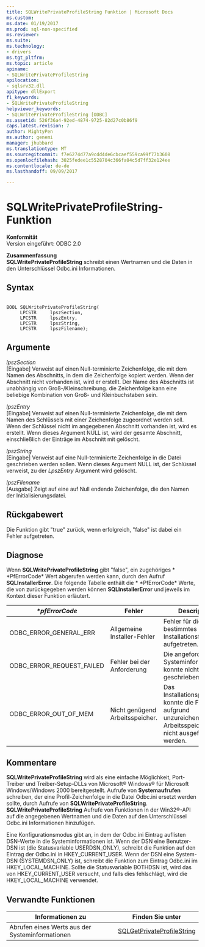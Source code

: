 ```yaml
---
title: SQLWritePrivateProfileString Funktion | Microsoft Docs
ms.custom: 
ms.date: 01/19/2017
ms.prod: sql-non-specified
ms.reviewer: 
ms.suite: 
ms.technology:
- drivers
ms.tgt_pltfrm: 
ms.topic: article
apiname:
- SQLWritePrivateProfileString
apilocation:
- sqlsrv32.dll
apitype: dllExport
f1_keywords:
- SQLWritePrivateProfileString
helpviewer_keywords:
- SQLWritePrivateProfileString [ODBC]
ms.assetid: 526f36a4-92ed-4874-9725-82d27c0b86f9
caps.latest.revision: 7
author: MightyPen
ms.author: genemi
manager: jhubbard
ms.translationtype: MT
ms.sourcegitcommit: f7e6274d77a9cdd4de6cbcaef559ca99f77b3608
ms.openlocfilehash: 3025fedee1c5528704c366fa04c5d7ff32e124ee
ms.contentlocale: de-de
ms.lasthandoff: 09/09/2017

---
```

# <a name="sqlwriteprivateprofilestring-function"></a>SQLWritePrivateProfileString-Funktion
**Konformität**  
 Version eingeführt: ODBC 2.0  
  
 **Zusammenfassung**  
 **SQLWritePrivateProfileString** schreibt einen Wertnamen und die Daten in den Unterschlüssel Odbc.ini Informationen.  
  
## <a name="syntax"></a>Syntax  
  
```  
  
BOOL SQLWritePrivateProfileString(  
     LPCSTR     lpszSection,  
     LPCSTR     lpszEntry,  
     LPCSTR     lpszString,  
     LPCSTR     lpszFilename);  
```  
  
## <a name="arguments"></a>Argumente  
 *lpszSection*  
 [Eingabe] Verweist auf einen Null-terminierte Zeichenfolge, die mit dem Namen des Abschnitts, in dem die Zeichenfolge kopiert werden. Wenn der Abschnitt nicht vorhanden ist, wird er erstellt. Der Name des Abschnitts ist unabhängig von Groß-/Kleinschreibung. die Zeichenfolge kann eine beliebige Kombination von Groß- und Kleinbuchstaben sein.  
  
 *lpszEntry*  
 [Eingabe] Verweist auf einen Null-terminierte Zeichenfolge, die mit dem Namen des Schlüssels mit einer Zeichenfolge zugeordnet werden soll. Wenn der Schlüssel nicht im angegebenen Abschnitt vorhanden ist, wird es erstellt. Wenn dieses Argument NULL ist, wird der gesamte Abschnitt, einschließlich der Einträge im Abschnitt mit gelöscht.  
  
 *lpszString*  
 [Eingabe] Verweist auf eine Null-terminierte Zeichenfolge in die Datei geschrieben werden sollen. Wenn dieses Argument NULL ist, der Schlüssel verweist, zu der *LpszEntry* Argument wird gelöscht.  
  
 *lpszFilename*  
 [Ausgabe] Zeigt auf eine auf Null endende Zeichenfolge, die den Namen der Initialisierungsdatei.  
  
## <a name="returns"></a>Rückgabewert  
 Die Funktion gibt "true" zurück, wenn erfolgreich, "false" ist dabei ein Fehler aufgetreten.  
  
## <a name="diagnostics"></a>Diagnose  
 Wenn **SQLWritePrivateProfileString** gibt "false", ein zugehöriges * \*PfErrorCode* Wert abgerufen werden kann, durch den Aufruf **SQLInstallerError**. Die folgende Tabelle enthält die * \*PfErrorCode* Werte, die von zurückgegeben werden können **SQLInstallerError** und jeweils im Kontext dieser Funktion erläutert.  
  
|*\*pfErrorCode*|Fehler|Description|  
|---------------------|-----------|-----------------|  
|ODBC_ERROR_GENERAL_ERR|Allgemeine Installer-Fehler|Fehler für die kein bestimmtes Installationsfehler aufgetreten.|  
|ODBC_ERROR_REQUEST_FAILED|Fehler bei der Anforderung|Die angeforderte Systeminformationen konnte nicht geschrieben werden.|  
|ODBC_ERROR_OUT_OF_MEM|Nicht genügend Arbeitsspeicher.|Das Installationsprogramm konnte die Funktion aufgrund unzureichenden Arbeitsspeichers nicht ausgeführt werden.|  
  
## <a name="comments"></a>Kommentare  
 **SQLWritePrivateProfileString** wird als eine einfache Möglichkeit, Port-Treiber und Treiber-Setup-DLLs von Microsoft® Windows® für Microsoft Windows/Windows 2000 bereitgestellt. Aufrufe von **Systemaufrufen** schreiben, der eine Profil-Zeichenfolge in die Datei Odbc.ini ersetzt werden sollte, durch Aufrufe von **SQLWritePrivateProfileString**. **SQLWritePrivateProfileString** Aufrufe von Funktionen in der Win32®-API auf die angegebenen Wertnamen und die Daten auf den Unterschlüssel Odbc.ini Informationen hinzufügen.  
  
 Eine Konfigurationsmodus gibt an, in dem der Odbc.ini Eintrag auflisten DSN-Werte in die Systeminformationen ist. Wenn der DSN eine Benutzer-DSN ist (die Statusvariable USERDSN_ONLY), schreibt die Funktion auf den Eintrag der Odbc.ini in HKEY_CURRENT_USER. Wenn der DSN eine System-DSN (SYSTEMDSN_ONLY) ist, schreibt die Funktion zum Eintrag Odbc.ini im HKEY_LOCAL_MACHINE. Sollte die Statusvariable BOTHDSN ist, wird das von HKEY_CURRENT_USER versucht, und falls dies fehlschlägt, wird die HKEY_LOCAL_MACHINE verwendet.  
  
## <a name="related-functions"></a>Verwandte Funktionen  
  
|Informationen zu|Finden Sie unter|  
|---------------------------|---------|  
|Abrufen eines Werts aus der Systeminformationen|[SQLGetPrivateProfileString](../../../odbc/reference/syntax/sqlgetprivateprofilestring-function.md)|
